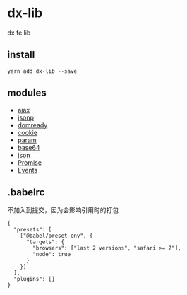 # dx-lib

dx fe lib

## install

```
yarn add dx-lib --save
```

## modules

* [ajax](doc/ajax.md)
* [jsonp](doc/jsonp.md)
* [domready](doc/domready.md)
* [cookie](doc/cookie.md)
* [param](doc/param.md)
* [base64](doc/base64.md)
* [json](doc/json.md)
* [Promise](doc/Promise.md)
* [Events](doc/Events.md)

## .babelrc

不加入到提交，因为会影响引用时的打包

```
{
  "presets": [
    ["@babel/preset-env", {
      "targets": {
        "browsers": ["last 2 versions", "safari >= 7"],
        "node": true
      }
    }]
  ],
  "plugins": []
}
```